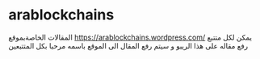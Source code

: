 # arablockchains
المقالات الخاصةبموقع https://arablockchains.wordpress.com/
يمكن لكل متتبع رفع مقاله على هذا الريبو و سيتم رفع المقال الى الموقع باسمه 
مرحبا بكل المتتبعين
